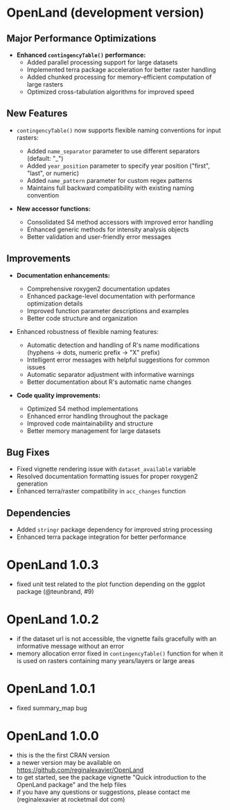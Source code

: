# OpenLand (development version)

## Major Performance Optimizations

* **Enhanced `contingencyTable()` performance:**
  * Added parallel processing support for large datasets
  * Implemented terra package acceleration for better raster handling
  * Added chunked processing for memory-efficient computation of large rasters
  * Optimized cross-tabulation algorithms for improved speed

## New Features

* `contingencyTable()` now supports flexible naming conventions for input rasters:
  * Added `name_separator` parameter to use different separators (default: "_")
  * Added `year_position` parameter to specify year position ("first", "last", or numeric)
  * Added `name_pattern` parameter for custom regex patterns
  * Maintains full backward compatibility with existing naming convention

* **New accessor functions:**
  * Consolidated S4 method accessors with improved error handling
  * Enhanced generic methods for intensity analysis objects
  * Better validation and user-friendly error messages

## Improvements

* **Documentation enhancements:**
  * Comprehensive roxygen2 documentation updates
  * Enhanced package-level documentation with performance optimization details
  * Improved function parameter descriptions and examples
  * Better code structure and organization

* Enhanced robustness of flexible naming features:
  * Automatic detection and handling of R's name modifications (hyphens → dots, numeric prefix → "X" prefix)
  * Intelligent error messages with helpful suggestions for common issues
  * Automatic separator adjustment with informative warnings
  * Better documentation about R's automatic name changes

* **Code quality improvements:**
  * Optimized S4 method implementations
  * Enhanced error handling throughout the package
  * Improved code maintainability and structure
  * Better memory management for large datasets

## Bug Fixes

* Fixed vignette rendering issue with `dataset_available` variable
* Resolved documentation formatting issues for proper roxygen2 generation
* Enhanced terra/raster compatibility in `acc_changes` function

## Dependencies

* Added `stringr` package dependency for improved string processing
* Enhanced terra package integration for better performance

# OpenLand 1.0.3

* fixed unit test related to the plot function depending on the ggplot package (@teunbrand, #9)

# OpenLand 1.0.2

* if the dataset url is not accessible, the vignette fails gracefully with an informative message without an error
* memory allocation error fixed in `contingencyTable()` function for when it is used on rasters containing many years/layers or large areas

# OpenLand 1.0.1

* fixed summary_map bug

# OpenLand 1.0.0

* this is the the first CRAN version
* a newer version may be available on https://github.com/reginalexavier/OpenLand
* to get started, see the package vignette "Quick introduction to the OpenLand package" and the help files
* if you have any questions or suggestions, please contact me (reginalexavier at rocketmail dot com)

